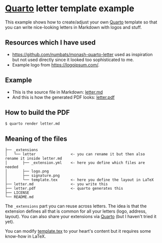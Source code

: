 # [Quarto](https://quarto.org/) letter template example

This example shows how to create/adjust your own [Quarto](https://quarto.org/)
template so that you can write nice-looking letters in Markdown with logos and
stuff.


## Resources which I have used

- https://github.com/numbats/monash-quarto-letter used as inspiration but not used
  directly since it looked too sophisticated to me.
- Example logo from https://logoipsum.com/.



## Example

- This is the source file in Markdown:
  [letter.md](https://raw.githubusercontent.com/bast/quarto-letter-template/main/letter.md)
- And this is how the generated PDF looks: [letter.pdf](letter.pdf)


## How to build the PDF

```console
$ quarto render letter.md
```


## Meaning of the files

```
├── _extensions
│   └── letter                <- you can rename it but then also rename it inside letter.md
│       ├── _extension.yml    <- here you define which files are needed
│       ├── logo.png
│       ├── signature.png
│       └── template.tex      <- here you define the layout in LaTeX
├── letter.md                 <- you write this
├── letter.pdf                <- quarto generates this
├── LICENSE
└── README.md
```

The `_extensions` part you can reuse across letters. The idea is that the
extension defines all that is common for all your letters (logo, address,
layout). You can also share your extensions via [Quarto](https://quarto.org/)
(but I haven't tried it yet).

You can modify [template.tex](_extensions/letter/template.tex) to your heart's
content but it requires some know-how in LaTeX.
